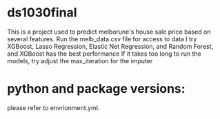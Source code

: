 # ds1030final
This is a project used to predict melborune's house sale price based on several features.
Run the melb_data.csv file for access to data
I try XGBoost, Lasso Regression, Elastic Net Regression, and Random Forest, and XGBoost has the best performance
If it takes too long to run the models, try adjust the max_iteration for the imputer 

# python and package versions:
please refer to envrionment.yml.
